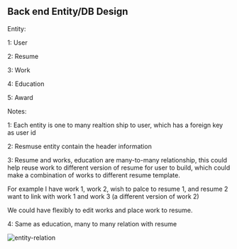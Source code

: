 

## Back end Entity/DB Design

Entity:

1: User

2: Resume

3: Work

4: Education

5: Award

Notes:

1: Each entity is one to many realtion ship to user, which has a foreign key as user id

2: Resmuse entity contain the header information

3: Resume and works, education are many-to-many relationship, this could help reuse work to different version of resume for user to build, which could make a combination of works to different resume template.

For example I have work 1, work 2, wish to palce to resume 1, and resume 2 want to link with work 1 and work 3 (a different version of work 2)

We could have flexibly to edit works and place work to resume. 

4: Same as education, many to many relation with resume



![entity-relation](/Users/zeyaoliu/Desktop/dev/ng-resume-fe/ng-resume-builder/design/entity-relation.jpg)

